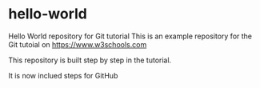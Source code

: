 # hello-world
Hello World repository for Git tutorial
This is an example repository for the Git tutoial on https://www.w3schools.com

This repository is built step by step in the tutorial.

It is now inclued steps for GitHub
